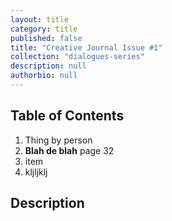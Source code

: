 ```yaml
---
layout: title
category: title
published: false
title: "Creative Journal Issue #1"
collection: "dialogues-series"
description: null
authorbio: null
---
```


## Table of Contents

1. Thing by person 
2. **Blah de blah** page 32
3. item
4. kljljklj

## Description



